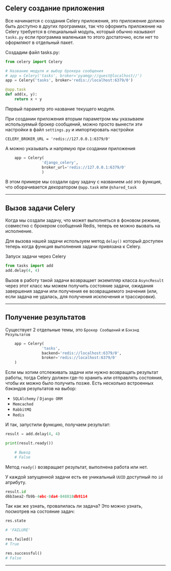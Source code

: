 Celery создание приложения
---

Все начинается с создания Celery приложения, это приложение должно
быть доступно в других программах, так что оформить приложение на 
Celery требуется в специальный модуль, который обычно называют 
`tasks.py` если программа маленькая то этого достаточно, если
нет то оформляют в отдельный пакет.

Создадим файл tasks.py:

```python
from celery import Celery

# Название модуля и выбор брокера сообщения
# app = Celery('tasks', broker='pyamqp://guest@localhost//')
app = Celery('tasks', broker='redis://localhost:6379/0')

@app.task
def add(x, y):
    return x + y
```

Первый параметр это название текущего модуля.

При создании приложения вторым параметром мы указываем используемый
брокер сообщений, можно просто вынести эти настройки в файл 
`settings.py` и импортировать настройки 

    CELERY_BROKER_URL = 'redis://127.0.0.1:6379/0'

А можно указывать и напрямую при создании приложения

```python
    app = Celery(
                'django_celery', 
                broker_url='redis://127.0.0.1:6379/0'
                )
```

В этом примере мы создали одну задачу с названием `add` это 
функция, что оборачивается декоратором `@app.task` или `@shared_task`

---

Вызов задачи Celery
---

Когда мы создали задачу, что может выполняться в фоновом режиме, 
совместно с брокером сообщений Redis, теперь ее можно вызвать на
исполнение.

Для вызова нашей задачи используем метод `delay()` который доступен
теперь когда функция выполнения задачи привязана к Celery.

Запуск задачи через Celery

```python
from tasks import add
add.delay(4, 4)
```

Вызов в работу такой задачи возвращает экземпляр класса `AsyncResult`
через этот класс мы можем получить состояние задачи, ожидания
завершения задачи или получения ее возвращаемого значения (или, 
если задача не удалась, для получения исключения и трассировки).

---

Получение результатов
---

Существует 2 отдельные темы, это `Брокер Сообщений` и 
`Бэкэнд Результатов` 

```python
    app = Celery(
                'tasks', 
                backend='redis://localhost:6379/0', 
                broker='redis://localhost:6379/0'
    )
```

Если мы хотим отслеживать задачи или нужно возвращать результат 
работы, тогда Celery должен где-то хранить или отправлять состояния,
чтобы их можно было получить позже. Есть несколько встроенных
бэкэндов результатов на выбор:

- `SQLAlchemy` / `Django ORM`
- `Memcached`
- `RabbitMQ` 
- `Redis`

И так, запустили функцию, получаем результат:

```python
result = add.delay(4, 4)

print(result.ready())

    # Вывод
    # False
```

Метод `ready()` возвращает результат, выполнена работа или нет.

У каждой запущенной задачи есть ее уникальный `UUID` доступный по 
`id` атрибуту.
```python
result.id
d6b3aea2-fb9b-4ebc-8da4-848818db9114
```

Так как же узнать, провалилась ли задача? Это можно узнать,
посмотрев на состояние задач:

```python
res.state

# 'FAILURE'
```

```python
res.failed()
# True

res.successful()
# False
```

---
